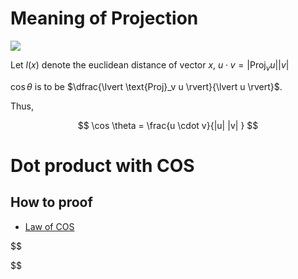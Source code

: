 

# Meaning of Projection

![](http://blogs.jccc.edu/rgrondahl/files/2012/02/perpendicularprojection.jpg)

Let $l(x)$ denote the euclidean distance of vector $x$, 
$u \cdot v = \lvert \text{Proj}_v u \rvert \lvert v \rvert$

$\cos \theta$ is to be $\dfrac{\lvert \text{Proj}_v u \rvert}{\lvert u \rvert}$. 

Thus, 

$$
\cos \theta = \frac{u \cdot v}{|u| |v| }
$$

# Dot product with COS 

## How to proof 

* [Law of COS](https://en.wikipedia.org/wiki/Law_of_cosines)

$$

$$






<!--stackedit_data:
eyJoaXN0b3J5IjpbLTIwNTMwNjgxNjcsNTYxNTE3NzMxLC0xNz
c1NTYzOTYyXX0=
-->